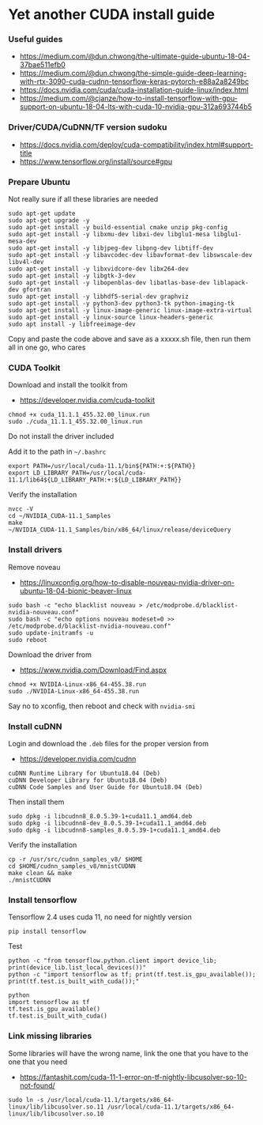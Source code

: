 # Yet another CUDA install guide

### Useful guides

* https://medium.com/@dun.chwong/the-ultimate-guide-ubuntu-18-04-37bae511efb0
* https://medium.com/@dun.chwong/the-simple-guide-deep-learning-with-rtx-3090-cuda-cudnn-tensorflow-keras-pytorch-e88a2a8249bc
* https://docs.nvidia.com/cuda/cuda-installation-guide-linux/index.html
* https://medium.com/@cjanze/how-to-install-tensorflow-with-gpu-support-on-ubuntu-18-04-lts-with-cuda-10-nvidia-gpu-312a693744b5

### Driver/CUDA/CuDNN/TF version sudoku

* https://docs.nvidia.com/deploy/cuda-compatibility/index.html#support-title
* https://www.tensorflow.org/install/source#gpu

### Prepare Ubuntu

Not really sure if all these libraries are needed

```
sudo apt-get update
sudo apt-get upgrade -y
sudo apt-get install -y build-essential cmake unzip pkg-config
sudo apt-get install -y libxmu-dev libxi-dev libglu1-mesa libglu1-mesa-dev
sudo apt-get install -y libjpeg-dev libpng-dev libtiff-dev
sudo apt-get install -y libavcodec-dev libavformat-dev libswscale-dev libv4l-dev
sudo apt-get install -y libxvidcore-dev libx264-dev
sudo apt-get install -y libgtk-3-dev
sudo apt-get install -y libopenblas-dev libatlas-base-dev liblapack-dev gfortran
sudo apt-get install -y libhdf5-serial-dev graphviz
sudo apt-get install -y python3-dev python3-tk python-imaging-tk
sudo apt-get install -y linux-image-generic linux-image-extra-virtual
sudo apt-get install -y linux-source linux-headers-generic
sudo apt install -y libfreeimage-dev
```

Copy and paste the code above and save as a xxxxx.sh file, then run them all in one go, who cares

### CUDA Toolkit

Download and install the toolkit from

* https://developer.nvidia.com/cuda-toolkit

```
chmod +x cuda_11.1.1_455.32.00_linux.run 
sudo ./cuda_11.1.1_455.32.00_linux.run 
```

Do not install the driver included

Add it to the path in `~/.bashrc`

```
export PATH=/usr/local/cuda-11.1/bin${PATH:+:${PATH}}
export LD_LIBRARY_PATH=/usr/local/cuda-11.1/lib64${LD_LIBRARY_PATH:+:${LD_LIBRARY_PATH}}
```

Verify the installation

```
nvcc -V
cd ~/NVIDIA_CUDA-11.1_Samples
make
~/NVIDIA_CUDA-11.1_Samples/bin/x86_64/linux/release/deviceQuery
```

### Install drivers

Remove noveau

* https://linuxconfig.org/how-to-disable-nouveau-nvidia-driver-on-ubuntu-18-04-bionic-beaver-linux

```
sudo bash -c "echo blacklist nouveau > /etc/modprobe.d/blacklist-nvidia-nouveau.conf"
sudo bash -c "echo options nouveau modeset=0 >> /etc/modprobe.d/blacklist-nvidia-nouveau.conf"
sudo update-initramfs -u
sudo reboot
```

Download the driver from

* https://www.nvidia.com/Download/Find.aspx

```
chmod +x NVIDIA-Linux-x86_64-455.38.run 
sudo ./NVIDIA-Linux-x86_64-455.38.run 
```

Say no to xconfig, then reboot and check with `nvidia-smi`

### Install cuDNN

Login and download the `.deb` files for the proper version from

* https://developer.nvidia.com/cudnn

```
cuDNN Runtime Library for Ubuntu18.04 (Deb)
cuDNN Developer Library for Ubuntu18.04 (Deb)
cuDNN Code Samples and User Guide for Ubuntu18.04 (Deb)
```

Then install them

```
sudo dpkg -i libcudnn8_8.0.5.39-1+cuda11.1_amd64.deb 
sudo dpkg -i libcudnn8-dev_8.0.5.39-1+cuda11.1_amd64.deb 
sudo dpkg -i libcudnn8-samples_8.0.5.39-1+cuda11.1_amd64.deb 
```

Verify the installation

```
cp -r /usr/src/cudnn_samples_v8/ $HOME
cd $HOME/cudnn_samples_v8/mnistCUDNN
make clean && make
./mnistCUDNN
```

### Install tensorflow

Tensorflow 2.4 uses cuda 11, no need for nightly version

```
pip install tensorflow
```

Test

```
python -c "from tensorflow.python.client import device_lib; print(device_lib.list_local_devices())"
python -c "import tensorflow as tf; print(tf.test.is_gpu_available()); print(tf.test.is_built_with_cuda());"
```

```
python
import tensorflow as tf
tf.test.is_gpu_available()
tf.test.is_built_with_cuda()
```

### Link missing libraries

Some libraries will have the wrong name, link the one that you have to the one that you need

* https://fantashit.com/cuda-11-1-error-on-tf-nightly-libcusolver-so-10-not-found/

```
sudo ln -s /usr/local/cuda-11.1/targets/x86_64-linux/lib/libcusolver.so.11 /usr/local/cuda-11.1/targets/x86_64-linux/lib/libcusolver.so.10
```
